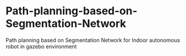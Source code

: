 # Path-planning-based-on-Segmentation-Network
Path planning based on Segmentation Network for Indoor autonomous robot in gazebo environment

